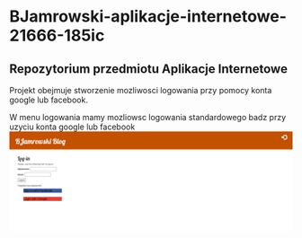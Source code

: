 # BJamrowski-aplikacje-internetowe-21666-185ic
## Repozytorium przedmiotu Aplikacje Internetowe

Projekt obejmuje stworzenie mozliwosci logowania przy pomocy konta google lub facebook.


W menu logowania mamy mozliowsc logowania standardowego badz przy uzyciu konta google lub facebook
![Login](./photos/loginSocial.png)